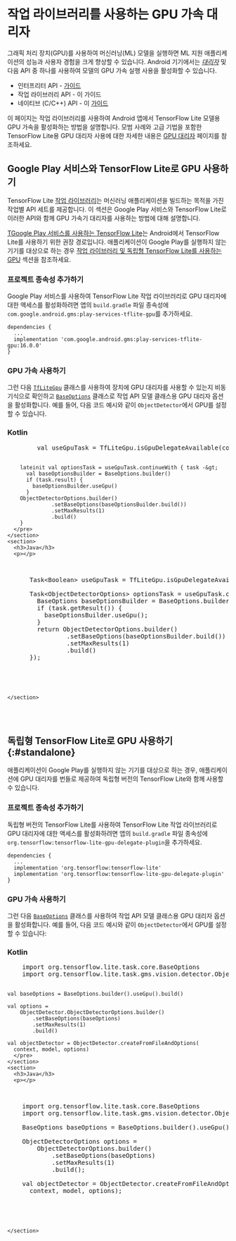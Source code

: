 # 작업 라이브러리를 사용하는 GPU 가속 대리자

그래픽 처리 장치(GPU)를 사용하여 머신러닝(ML) 모델을 실행하면 ML 지원 애플리케이션의 성능과 사용자 경험을 크게 향상할 수 있습니다. Android 기기에서는 [*대리자*](../../performance/delegates) 및 다음 API 중 하나를 사용하여 모델의 GPU 가속 실행 사용을 활성화할 수 있습니다.

- 인터프리터 API - [가이드](./gpu)
- 작업 라이브러리 API - <a>이 가이드</a>
- 네이티브 (C/C++) API - 이 [가이드](./gpu_native)

이 페이지는 작업 라이브러리를 사용하여 Android 앱에서 TensorFlow Lite 모델용 GPU 가속을 활성화하는 방법을 설명합니다. 모범 사례와 고급 기법을 포함한 TensorFlow Lite용 GPU 대리자 사용에 대한 자세한 내용은 [GPU 대리자](../../performance/gpu) 페이지를 참조하세요.

## Google Play 서비스와 TensorFlow Lite로 GPU 사용하기

TensorFlow Lite [작업 라이브러리](../../inference_with_metadata/task_library/overview)는 머신러닝 애플리케이션을 빌드하는 목적을 가진 작업별 API 세트를 제공합니다. 이 섹션은 Google Play 서비스와 TensorFlow Lite로 이러한 API와 함께 GPU 가속기 대리자를 사용하는 방법에 대해 설명합니다.

[TGoogle Play 서비스를 사용하는 TensorFlow Lite](../play_services)는 Android에서 TensorFlow Lite를 사용하기 위한 권장 경로입니다. 애플리케이션이 Google Play를 실행하지 않는 기기를 대상으로 하는 경우 [작업 라이브러리 및 독립형 TensorFlow Lite를 사용하는 GPU](#standalone) 섹션을 참조하세요.

### 프로젝트 종속성 추가하기

Google Play 서비스를 사용하여 TensorFlow Lite 작업 라이브러리로 GPU 대리자에 대한 액세스를 활성화하려면 앱의 `build.gradle` 파일 종속성에 `com.google.android.gms:play-services-tflite-gpu`를 추가하세요.

```
dependencies {
  ...
  implementation 'com.google.android.gms:play-services-tflite-gpu:16.0.0'
}
```

### GPU 가속 사용하기

그런 다음 [`TfLiteGpu`](https://developers.google.com/android/reference/com/google/android/gms/tflite/gpu/support/TfLiteGpu) 클래스를 사용하여 장치에 GPU 대리자를 사용할 수 있는지 비동기식으로 확인하고 [`BaseOptions`](https://www.tensorflow.org/lite/api_docs/java/org/tensorflow/lite/task/core/BaseOptions.Builder) 클래스로 작업 API 모델 클래스용 GPU 대리자 옵션을 활성화합니다. 예를 들어, 다음 코드 예시와 같이 `ObjectDetector`에서 GPU를 설정할 수 있습니다.

<div>
  <devsite-selector>
    <section>
      <h3>Kotlin</h3>
      <p></p>
<pre class="prettyprint lang-kotlin">        val useGpuTask = TfLiteGpu.isGpuDelegateAvailable(context)

        lateinit val optionsTask = useGpuTask.continueWith { task -&gt;
          val baseOptionsBuilder = BaseOptions.builder()
          if (task.result) {
            baseOptionsBuilder.useGpu()
          }
        ObjectDetectorOptions.builder()
                  .setBaseOptions(baseOptionsBuilder.build())
                  .setMaxResults(1)
                  .build()
        }
      </pre>
    </section>
    <section>
      <h3>Java</h3>
      <p></p>
<pre class="prettyprint lang-java">      Task&lt;Boolean&gt; useGpuTask = TfLiteGpu.isGpuDelegateAvailable(context);

      Task&lt;ObjectDetectorOptions&gt; optionsTask = useGpuTask.continueWith({ task -&gt;
        BaseOptions baseOptionsBuilder = BaseOptions.builder();
        if (task.getResult()) {
          baseOptionsBuilder.useGpu();
        }
        return ObjectDetectorOptions.builder()
                .setBaseOptions(baseOptionsBuilder.build())
                .setMaxResults(1)
                .build()
      });
      </pre>
    </section>
  </devsite-selector>
</div>

## 독립형 TensorFlow Lite로 GPU 사용하기{:#standalone}

애플리케이션이 Google Play를 실행하지 않는 기기를 대상으로 하는 경우, 애플리케이션에 GPU 대리자를 번들로 제공하여 독립형 버전의 TensorFlow Lite와 함께 사용할 수 있습니다.

### 프로젝트 종속성 추가하기

독립형 버전의 TensorFlow Lite를 사용하여 TensorFlow Lite 작업 라이브러리로 GPU 대리자에 대한 액세스를 활성화하려면 앱의 `build.gradle` 파일 종속성에 `org.tensorflow:tensorflow-lite-gpu-delegate-plugin`을 추가하세요.

```
dependencies {
  ...
  implementation 'org.tensorflow:tensorflow-lite'
  implementation 'org.tensorflow:tensorflow-lite-gpu-delegate-plugin'
}
```

### GPU 가속 사용하기

그런 다음 [`BaseOptions`](https://www.tensorflow.org/lite/api_docs/java/org/tensorflow/lite/task/core/BaseOptions.Builder) 클래스를 사용하여 작업 API 모델 클래스용 GPU 대리자 옵션을 활성화합니다. 예를 들어, 다음 코드 예시와 같이 `ObjectDetector`에서 GPU를 설정할 수 있습니다:

<div>
  <devsite-selector>
    <section>
      <h3>Kotlin</h3>
      <p></p>
<pre class="prettyprint lang-kotlin">    import org.tensorflow.lite.task.core.BaseOptions
    import org.tensorflow.lite.task.gms.vision.detector.ObjectDetector

    val baseOptions = BaseOptions.builder().useGpu().build()

    val options =
        ObjectDetector.ObjectDetectorOptions.builder()
            .setBaseOptions(baseOptions)
            .setMaxResults(1)
            .build()

    val objectDetector = ObjectDetector.createFromFileAndOptions(
      context, model, options)
      </pre>
    </section>
    <section>
      <h3>Java</h3>
      <p></p>
<pre class="prettyprint lang-java">    import org.tensorflow.lite.task.core.BaseOptions
    import org.tensorflow.lite.task.gms.vision.detector.ObjectDetector

    BaseOptions baseOptions = BaseOptions.builder().useGpu().build();

    ObjectDetectorOptions options =
        ObjectDetectorOptions.builder()
            .setBaseOptions(baseOptions)
            .setMaxResults(1)
            .build();

    val objectDetector = ObjectDetector.createFromFileAndOptions(
      context, model, options);
      </pre>
    </section>
  </devsite-selector>
</div>
